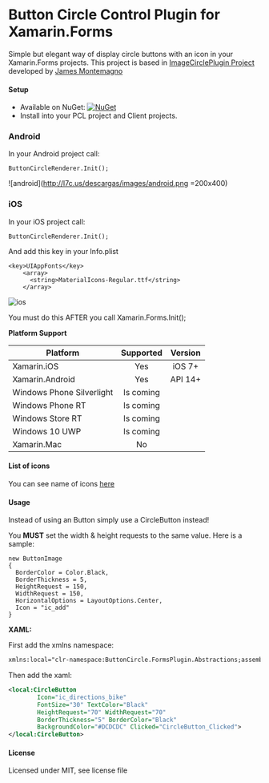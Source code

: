 # Button Circle Control Plugin for Xamarin.Forms

Simple but elegant way of display circle buttons with an icon in your Xamarin.Forms projects. This project is based in [ImageCirclePlugin Project](https://github.com/jamesmontemagno/ImageCirclePlugin) developed by [James Montemagno](https://twitter.com/jamesmontemagno)

#### Setup
* Available on NuGet: [![NuGet](https://img.shields.io/nuget/v/Plugins.Forms.ButtonCircle.svg?label=NuGet)](https://www.nuget.org/packages/Plugins.Forms.ButtonCircle/)
* Install into your PCL project and Client projects.

### Android

In your Android project call:

```
ButtonCircleRenderer.Init();
```
![android](http://l7c.us/descargas/images/android.png =200x400)


### iOS

In your iOS project call:

```
ButtonCircleRenderer.Init();
```

And add this key in your Info.plist

```
<key>UIAppFonts</key>
    <array>
      <string>MaterialIcons-Regular.ttf</string>
    </array>
```
![ios](http://l7c.us/descargas/images/ios.PNG)

You must do this AFTER you call Xamarin.Forms.Init();

**Platform Support**

|Platform|Supported|Version|
| ------------------- | :-----------: | :------------------: |
|Xamarin.iOS|Yes|iOS 7+|
|Xamarin.Android|Yes|API 14+|
|Windows Phone Silverlight|Is coming|
|Windows Phone RT|Is coming|
|Windows Store RT|Is coming|
|Windows 10 UWP|Is coming|
|Xamarin.Mac|No||

#### List of icons
You can see name of icons [here](https://github.com/wilsonvargas/ButtonCirclePlugin/blob/master/src/ButtonCircle/ButtonCircle.FormsPlugin.Abstractions/Icons.cs)

#### Usage
Instead of using an Button simply use a CircleButton instead!

You **MUST** set the width & height requests to the same value. Here is a sample:
```
new ButtonImage
{
  BorderColor = Color.Black,
  BorderThickness = 5,
  HeightRequest = 150,
  WidthRequest = 150,
  HorizontalOptions = LayoutOptions.Center,
  Icon = "ic_add"
}
```

**XAML:**

First add the xmlns namespace:
```xml
xmlns:local="clr-namespace:ButtonCircle.FormsPlugin.Abstractions;assembly=ButtonCircle.FormsPlugin.Abstractions"
```

Then add the xaml:

```xml
<local:CircleButton 
        Icon="ic_directions_bike" 
        FontSize="30" TextColor="Black" 
        HeightRequest="70" WidthRequest="70" 
        BorderThickness="5" BorderColor="Black" 
        BackgroundColor="#DCDCDC" Clicked="CircleButton_Clicked">
</local:CircleButton>
```

#### License
Licensed under MIT, see license file
